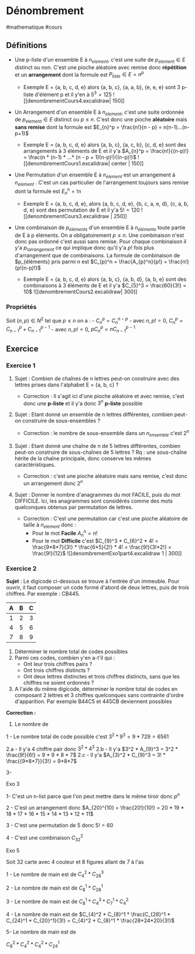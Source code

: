 # <span class="h1">Dénombrement</span>

#mathematique #cours

## <span class="h2">Définitions</span>

- Une <span class="bold">p-liste</span> d'un ensemble E à $n_{element}$, c'est une suite de $p_{element} \in E$ distinct ou non. C'est une pioche aléatoire avec remise donc **répétition** et un **arrangement** dont la formule est $P_{liste} \in E = n^p$
	- <span class="bold">Exemple</span> E = {a, b, c, d, e} alors {a, b, c}, {a, a, b}, {e, e, e} sont 3 p-liste d'élément p et il y'en à $5^3 = 125$ 
	![[denombrementCours4.excalidraw| 150]]

- Un <span class="bold">Arrangement</span>  d'un ensemble E à $n_{element}$, c'est une suite ordonnée de $p_{element} \in E$ distinct ou $p \le n$. C'est donc une pioche **aléatoire** mais **sans remise** dont la formule est $E_{n}^p = \frac{n!}{n - p} = n(n-1)...(n-p+1)$ 
	- Exemple E = {a, b, c, d, e} alors {a, b, c}, {a, c, b}, {c, d, e} sont des arrangements à 3 éléments de E et il y'a $A_{n}^p = \frac{n!}{(n-p)!} = \frac{n * (n-1) * ...* (n - p + 1)(n-p)!}{(n-p)!}$
	![[denombrementCours1.excalidraw| center | 150]]
- Une <span class="bold">Permutation</span> d'un ensemble E à $n_{element}$ est un arrangement à $n_{element}$ . C'est un cas particulier de l'arrangement toujours sans remise dont la formule est $E_{n}^n = !n$
	- Exemple E = {a, b, c, d, e}, alors {a, b, c, d, e}, {b, c, a, e, d}, {c, a, b, d, e} sont des permutation de E et il y'a $5! = 120$
	![[denombrementCours3.excalidraw | 250]]
	

- Une <span class="bold">combinaison</span> de $p_{éléments}$ d'un ensemble E à $n_{éléments}$ toute partie de E à p éléments. On a obligatoirement $p \le n$. Une combinaison n'est donc pas ordonné c'est aussi sans remise. Pour chaque combinaison il y'a $p_{!arrangement}$ ce qui implique donc qu'il y'a $p!$ fois plus d'arrangement que de combinaisons. La formule de combinaison de $p_{éléments} pris parmi n est $C_{p}^n = \frac{A_{p}^n}{p!} = \frac{n!}{p!(n-p)!}$
	- <span class="bold">Exemple</span> E = {a, b, c, d, e} alors {a, b, c}, {a, b, d}, {a, b, e} sont des combinaisons à 3 éléments de E et il y'a $C_{5}^3 = \frac{60}{3!} = 10$ 
	![[denombrementCours2.excalidraw| 300]]

### <span class="h3">Propriétés</span>

Soit $(n, p) \in N^2$ tel que $p \le n$ on a :
	- $C_{n}^p = C_{n}^{n - p}$
	- avec $n,p != 0$, $C_{n}^p = C_{n-1}^{p} + C_{n-1}^{p- 1}$
	- avec $n,p != 0$, $pC_{n}^p = nC_{n-1}^{p- 1}$

## <span class="h2">Exercice</span>

### <span class="h3">Exercice 1</span>

1. <span class="bold">Sujet :</span> Combien de chaînes de n lettres peut-on construire avec des lettres prises dans l'alphabet E = {a, b, c} ? 
   
   - <span class="bold">Correction :</span> Il s'agit ici d'une pioche aléatoire et avec remise, c'est donc une **p-liste** et il y'a donc $3^n$ **p-liste** possible
    

2. <span class="bold">Sujet :</span> Etant donné un ensemble de n lettres différentes, combien peut-on construire de sous-ensembles ? 
   
   - <span class="bold">Correction :</span> le nombre de sous-ensemble dans un $n_{ensemble}$ c'est $2^n$
	 
   
3. <span class="bold">Sujet :</span> Etant donné une chaîne de n de 5 lettres différentes, combien peut-on construire de sous-chaînes de 5 lettres ? Rq : une sous-chaîne hérite de la chaîne principale, donc conserve les mêmes caractéristiques. 
   
   - <span class="bold">Correction :</span> c'est une pioche aléatoire mais sans remise, c'est donc un arrangement donc $2^n$ 
    
4. <span class="bold">Sujet : </span>Donner le nombre d'anagrammes du mot FACILE, puis du mot DIFFICILE. Ici, les anagrammes sont considérés comme des mots quelconques obtenus par permutation de lettres.
   
   - <span class="bold">Correction :</span> C'est une permutation car c'est une pioche aléatoire de taille à $n_{element}$ donc :
	   - Pour le mot **Facile** $A_{n}^n = n!$
	   - Pour le mot **Difficile** c'est $C_{9}^3 * C_{6}^2 * 4! = \frac{9*8*7}{3!} * \frac{6*5}{2!} * 4! = \frac{9!}{3!*2!} = \frac{9!}{12}$
	![[denombrementExo1part4.excalidraw 1 | 300]]



### <span class="h3">Exercice 2</span>

**Sujet** : Le digicode ci-dessous se trouve à l'entrée d'un immeuble. Pour ouvrir, il faut composer un code formé d'abord de deux lettres, puis de trois chiffres. Par exemple : CB445.

|  A  |  B  |  C  |
| :-: | :-: | :-: |
|  1  |  2  |  3  |
|  4  |  5  |  6  |
|  7  |  8  |  9  |

1. Déterminer le nombre total de codes possibles
2. Parmi ces codes, combien y'en a-t'il qui :
	- Ont leur trois chiffres pairs ?
	- Ont trois chiffres distincts ? 
	- Ont deux lettres distinctes et trois chiffres distincts, sans que les chiffres ne soient ordonnés ?
3. A l'aide du même digicode, déterminer le nombre total de codes en composant 2 lettres et 3 chiffres quelconques sans contrainte d'ordre d'apparition. Par exemple B44C5 et 445CB deviennent possibles

**Correction :**
1. Le nombre de 



1 - Le nombre total de code possible c'est $3^2 * 9^3 = 9 * 729 = 6561$ 

2.a - Il y'a 4 chiffre pair donc $3^2 * 4^3$ 
2.b - Il y'a  $3^2 * A_{9}^3 = 3^2 * \frac{9!}{6!} = 9 * 9 * 8 * 7$
2.c - Il y'a $A_{3}^2 * C_{9}^3 = 3! * \frac{{9*8*7}}{3!} = 9*8*7$

3- 


Exo 3 

1- C'est un n-list parce que l'on peut mettre dans le même tiroir donc $p^n$

2 - C'est un arrangement donc $A_{20}^{10} = \frac{20!}{10!} = 20 * 19 * 18 * 17 * 16 * 15 * 14 * 13 * 12 * 11$

3 - C'est une permutation de 5 donc $5! = 60$

4 - C'est une combinaison $C_{32}^2$

Exo 5 

Soit 
32 carte avec 4 couleur et 8 figures allant de 7 à l'as

1 - Le nombre de main est de $C_{4}^2 * C_{28}^{3}$

2 - Le nombre de main est de $C_{8}^1 * C_{28}^1$

3 - Le nombre de main est de $C_{8}^1 * C_{4}^3 * C_{7}^1 * C_{4}^2$

4 - Le nombre de main est de $C_{4}^2 * C_{8}^1 * \frac{C_{28}^1 * C_{24}^1 * C_{20}^1}{3!} = C_{4}^2 * C_{8}^1 * \frac{28*24*20}{3!}$

5- Le nombre de main est de 

$C_{8}^2 * C_{4}^2 * C_{4}^2 * C_{24}^1$



